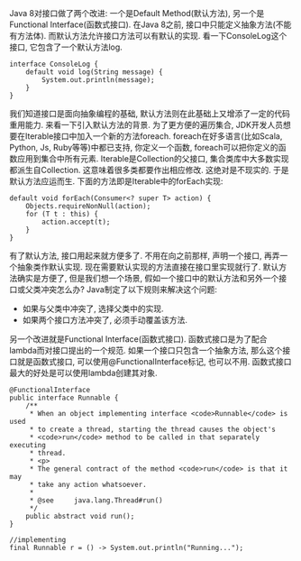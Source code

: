 Java 8对接口做了两个改进: 一个是Default Method(默认方法), 另一个是Functional Interface(函数式接口). 在Java 8之前, 接口中只能定义抽象方法(不能有方法体). 而默认方法允许接口方法可以有默认的实现. 看一下ConsoleLog这个接口, 它包含了一个默认方法log.
```
interface ConsoleLog {
    default void log(String message) {
        System.out.println(message);
    }
}
```

我们知道接口是面向抽象编程的基础, 默认方法则在此基础上又增添了一定的代码重用能力. 来看一下引入默认方法的背景. 为了更方便的遍历集合, JDK开发人员想要在Iterable接口中加入一个新的方法foreach. foreach在好多语言(比如Scala, Python, Js, Ruby等等)中都已支持, 你定义一个函数, foreach可以把你定义的函数应用到集合中所有元素. Iterable是Collection的父接口, 集合类库中大多数实现都派生自Collection. 这意味着很多类都要作出相应修改. 这绝对是不现实的. 于是默认方法应运而生. 下面的方法即是Iterable中的forEach实现:
```
default void forEach(Consumer<? super T> action) {
    Objects.requireNonNull(action);
    for (T t : this) {
        action.accept(t);
    }
}
```
有了默认方法, 接口用起来就方便多了. 不用在向之前那样, 声明一个接口, 再弄一个抽象类作默认实现. 现在需要默认实现的方法直接在接口里实现就行了. 默认方法确实是方便了, 但是我们想一个场景, 假如一个接口中的默认方法和另外一个接口或父类冲突怎么办? Java制定了以下规则来解决这个问题:
- 如果与父类中冲突了, 选择父类中的实现.
- 如果两个接口方法冲突了, 必须手动覆盖该方法.

另一个改进就是Functional Interface(函数式接口). 函数式接口是为了配合lambda而对接口提出的一个规范. 如果一个接口只包含一个抽象方法, 那么这个接口就是函数式接口, 可以使用@FunctionalInterface标记, 也可以不用. 函数式接口最大的好处是可以使用lambda创建其对象.
```
@FunctionalInterface
public interface Runnable {
    /**
     * When an object implementing interface <code>Runnable</code> is used
     * to create a thread, starting the thread causes the object's
     * <code>run</code> method to be called in that separately executing
     * thread.
     * <p>
     * The general contract of the method <code>run</code> is that it may
     * take any action whatsoever.
     *
     * @see     java.lang.Thread#run()
     */
    public abstract void run();
}

//implementing
final Runnable r = () -> System.out.println("Running...");
```